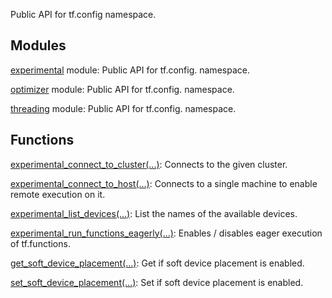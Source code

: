 
Public API for tf.config namespace.
## Modules
[experimental](https://www.tensorflow.org/api_docs/python/tf/compat/v1/config/experimental) module: Public API for tf.config. namespace.

[optimizer](https://www.tensorflow.org/api_docs/python/tf/compat/v1/config/optimizer) module: Public API for tf.config. namespace.

[threading](https://www.tensorflow.org/api_docs/python/tf/compat/v1/config/threading) module: Public API for tf.config. namespace.

## Functions
[experimental_connect_to_cluster(...)](https://www.tensorflow.org/api_docs/python/tf/config/experimental_connect_to_cluster): Connects to the given cluster.

[experimental_connect_to_host(...)](https://www.tensorflow.org/api_docs/python/tf/config/experimental_connect_to_host): Connects to a single machine to enable remote execution on it.

[experimental_list_devices(...)](https://www.tensorflow.org/api_docs/python/tf/config/experimental_list_devices): List the names of the available devices.

[experimental_run_functions_eagerly(...)](https://www.tensorflow.org/api_docs/python/tf/config/experimental_run_functions_eagerly): Enables / disables eager execution of tf.functions.

[get_soft_device_placement(...)](https://www.tensorflow.org/api_docs/python/tf/config/get_soft_device_placement): Get if soft device placement is enabled.

[set_soft_device_placement(...)](https://www.tensorflow.org/api_docs/python/tf/config/set_soft_device_placement): Set if soft device placement is enabled.

